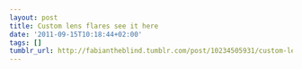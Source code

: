 ```yaml
---
layout: post
title: Custom lens flares see it here
date: '2011-09-15T10:18:44+02:00'
tags: []
tumblr_url: http://fabiantheblind.tumblr.com/post/10234505931/custom-lens-flares-see-it-here
---
```

